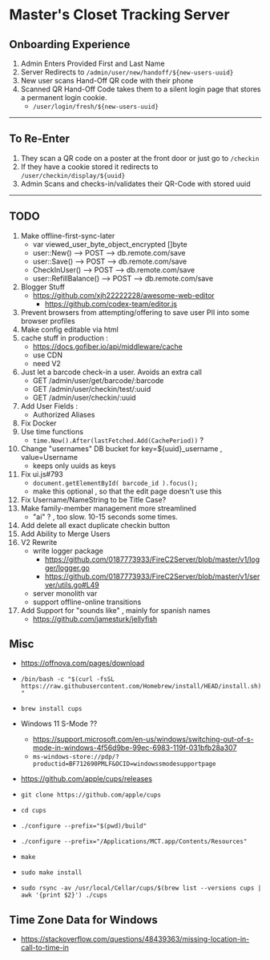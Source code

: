 # Master's Closet Tracking Server

## Onboarding Experience
1. Admin Enters Provided First and Last Name
2. Server Redirects to `/admin/user/new/handoff/${new-users-uuid}`
3. New user scans Hand-Off QR code with their phone
4. Scanned QR Hand-Off Code takes them to a silent login page that stores a permanent login cookie.
	- `/user/login/fresh/${new-users-uuid}`

---

## To Re-Enter
1. They scan a QR code on a poster at the front door or just go to `/checkin`
2. If they have a cookie stored it redirects to `/user/checkin/display/${uuid}`
3. Admin Scans and checks-in/validates their QR-Code with stored uuid

---

## TODO
1. Make offline-first-sync-later
	- var viewed_user_byte_object_encrypted []byte
	- user::New()  --> POST --> db.remote.com/save
	- user::Save()  --> POST --> db.remote.com/save
	- CheckInUser()  --> POST --> db.remote.com/save
	- user::RefillBalance() --> POST --> db.remote.com/save
2. Blogger Stuff
	- https://github.com/xjh22222228/awesome-web-editor
		- https://github.com/codex-team/editor.js
3. Prevent browsers from attempting/offering to save user PII into some browser profiles
4. Make config editable via html
5. cache stuff in production :
	- https://docs.gofiber.io/api/middleware/cache
	- use CDN
	- need V2
6. Just let a barcode check-in a user. Avoids an extra call
	- GET /admin/user/get/barcode/:barcode
	- GET /admin/user/checkin/test/:uuid
	- GET /admin/user/checkin/:uuid
7. Add User Fields :
	- Authorized Aliases
8. Fix Docker
9. Use time functions
	- `time.Now().After(lastFetched.Add(CachePeriod))` ?
10. Change "usernames" DB bucket for key=${uuid}_username , value=Username
	- keeps only uuids as keys
11. Fix ui.js#793
	- `document.getElementById( barcode_id ).focus();`
	- make this optional , so that the edit page doesn't use this
12. Fix Username/NameString to be Title Case?
13. Make family-member management more streamlined
	- "ai" ? , too slow. 10-15 seconds some times.
14. Add delete all exact duplicate checkin button
15. Add Ability to Merge Users
16. V2 Rewrite
	- write logger package
		- https://github.com/0187773933/FireC2Server/blob/master/v1/logger/logger.go
		- https://github.com/0187773933/FireC2Server/blob/master/v1/server/utils.go#L49
	- server monolith var
	- support offline-online transitions
17. Add Support for "sounds like" , mainly for spanish names
	- https://github.com/jamesturk/jellyfish

## Misc

- https://offnova.com/pages/download
- `/bin/bash -c "$(curl -fsSL https://raw.githubusercontent.com/Homebrew/install/HEAD/install.sh)"`
- `brew install cups`
- Windows 11 S-Mode ??
	- https://support.microsoft.com/en-us/windows/switching-out-of-s-mode-in-windows-4f56d9be-99ec-6983-119f-031bfb28a307
	- `ms-windows-store://pdp/?productid=BF712690PMLF&OCID=windowssmodesupportpage`

- https://github.com/apple/cups/releases
- `git clone https://github.com/apple/cups`
- `cd cups`
- `./configure --prefix="$(pwd)/build"`
- `./configure --prefix="/Applications/MCT.app/Contents/Resources"`
- `make`
- `sudo make install`

- `sudo rsync -av /usr/local/Cellar/cups/$(brew list --versions cups | awk '{print $2}') ./cups`

## Time Zone Data for Windows

- https://stackoverflow.com/questions/48439363/missing-location-in-call-to-time-in